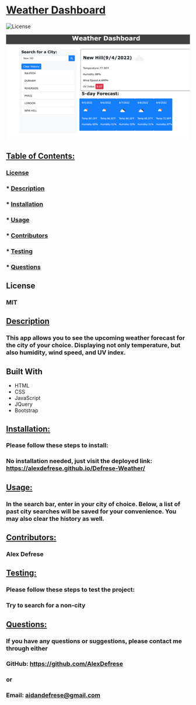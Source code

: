  # <u>Weather Dashboard</u>

  ![License](https://img.shields.io/badge/License-MIT-green.svg)

  ![Weather Screenshot](./assets/Weather-Dashboard.png)
  

  ## <u>Table of Contents:</u>
  ### [License](#license)
  ### * [Description](#description)
  ### * [Installation](#install)
  ### * [Usage](#usage)
  ### * [Contributors](#contributors)
  ### * [Testing](#testing)
  ### * [Questions](#questions)

  ## License
  ### MIT

  ## <u>Description</u>
  ### This app allows you to see the upcoming weather forecast for the city of your choice. Displaying not only temperature, but also humidity, wind speed, and UV index. 

  ## Built With
 - HTML
 - CSS
 - JavaScript
 - JQuery
 - Bootstrap

  ## <u>Installation:</u>
  ### Please follow these steps to install:
  ### No installation needed, just visit the deployed link: https://alexdefrese.github.io/Defrese-Weather/

  ## <u>Usage:</u>
  ### In the search bar, enter in your city of choice. Below, a list of past city searches will be saved for your convenience. You may also clear the history as well. 

  ## <u>Contributors:</u> 
  ### Alex Defrese

  ## <u>Testing:</u>
  ### Please follow these steps to test the project:
  ### Try to search for a non-city

  ## <u>Questions:</u> 
  ### If you have any questions or suggestions, please contact me through either
  ### GitHub: https://github.com/AlexDefrese
  ### or
  ### Email: aidandefrese@gmail.com
